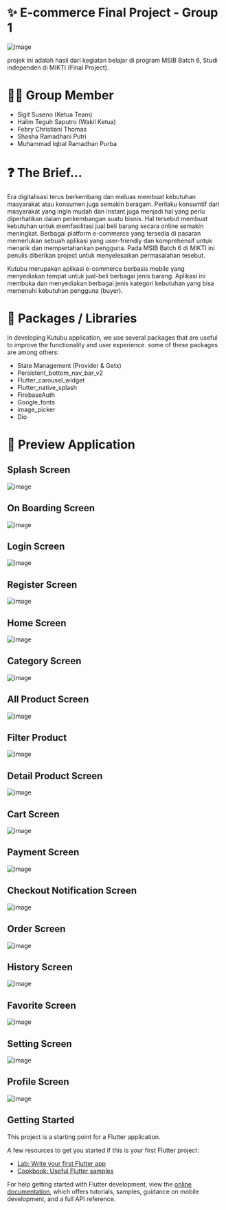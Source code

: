 # ✨ E-commerce Final Project - Group 1 
![image](./assets/images/preview/Kutubu_App.png)

projek ini adalah hasil dari kegiatan belajar di program MSIB Batch 6, Studi independen di MIKTI (Final Project). 

#
# 🧑‍💻 Group Member

- Sigit Suseno (Ketua Team)
- Halim Teguh Saputro (Wakil Ketua)
- Febry Christiani Thomas 
- Shasha Ramadhani Putri 
- Muhammad Iqbal Ramadhan Purba

#
# ❓ The Brief…

Era digitalisasi terus berkembang dan meluas membuat kebutuhan masyarakat atau konsumen juga semakin beragam. Perilaku konsumtif dari masyarakat yang ingin mudah dan instant juga menjadi hal yang perlu diperhatikan dalam perkembangan suatu bisnis. Hal tersebut membuat kebutuhan untuk memfasilitasi jual beli barang secara online semakin meningkat. Berbagai platform e-commerce yang tersedia di pasaran memerlukan sebuah aplikasi yang user-friendly dan komprehensif untuk menarik dan mempertahankan pengguna. Pada MSIB Batch 6 di MIKTI ini penulis diberikan project untuk menyelesaikan permasalahan tesebut.

Kutubu merupakan aplikasi e-commerce berbasis mobile yang menyediakan tempat untuk jual-beli berbagai jenis barang. Aplikasi ini membuka dan menyediakan berbagai jenis kategori kebutuhan yang bisa memenuhi kebutuhan pengguna (buyer). 

#
# 🧪 Packages / Libraries

In developing Kutubu application, we use several packages that are useful to improve the functionality and user experience. some of these packages are
among others:

- State Management (Provider & Getx)
- Persistent_bottom_nav_bar_v2
- Flutter_carousel_widget
- Flutter_native_splash
- FirebaseAuth
- Google_fonts
- image_picker
- Dio

#
# 🎴 Preview Application

## Splash Screen
![image](./assets/images/preview/splashScreen.png)

## On Boarding Screen
![image](./assets/images/preview/onBoardingScreen.png)

## Login Screen
![image](./assets/images/preview/loginScreen.png)

## Register Screen
![image](./assets/images/preview/registerScreen.png)

## Home Screen
![image](./assets/images/preview/homeScreen.png)

## Category Screen
![image](./assets/images/preview/categoryScreen.png)

## All Product Screen
![image](./assets/images/preview/allProducts.png)

## Filter Product
![image](./assets/images/preview/filterProduct.png)

## Detail Product Screen
![image](./assets/images/preview/detailProdct.png)

## Cart Screen
![image](./assets/images/preview/cartScreen.png)

## Payment Screen
![image](./assets/images/preview/paymentScreen.png)

## Checkout Notification Screen
![image](./assets/images/preview/checkoutNotification.png)

## Order Screen
![image](./assets/images/preview/orderScreen.png)

## History Screen
![image](./assets/images/preview/historyScreen.png)

## Favorite Screen
![image](./assets/images/preview/favoriteScreen.png)

## Setting Screen
![image](./assets/images/preview/settingScreen.png)

## Profile Screen
![image](./assets/images/preview/profileScreen.png)


## Getting Started

This project is a starting point for a Flutter application.

A few resources to get you started if this is your first Flutter project:

- [Lab: Write your first Flutter app](https://docs.flutter.dev/get-started/codelab)
- [Cookbook: Useful Flutter samples](https://docs.flutter.dev/cookbook)

For help getting started with Flutter development, view the
[online documentation](https://docs.flutter.dev/), which offers tutorials,
samples, guidance on mobile development, and a full API reference.

